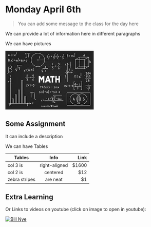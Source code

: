 # Monday April 6th
> You can add some message to the class for the day here

We can provide a lot of information here in different paragraphs

We can have pictures

![Logo](./images/math.jpg)

## Some Assignment

It can include a description

We can have Tables

| Tables        | Info           | Link  |
| ------------- |:-------------:| -----:|
| col 3 is      | right-aligned | $1600 |
| col 2 is      | centered      |   $12 |
| zebra stripes | are neat      |    $1 |

## Extra Learning
Or Links to videos on youtube (click on image to open in youtube): 

[![Bill Nye](http://img.youtube.com/vi/vSR2ZG0yjP8/0.jpg)](https://youtu.be/vSR2ZG0yjP8)